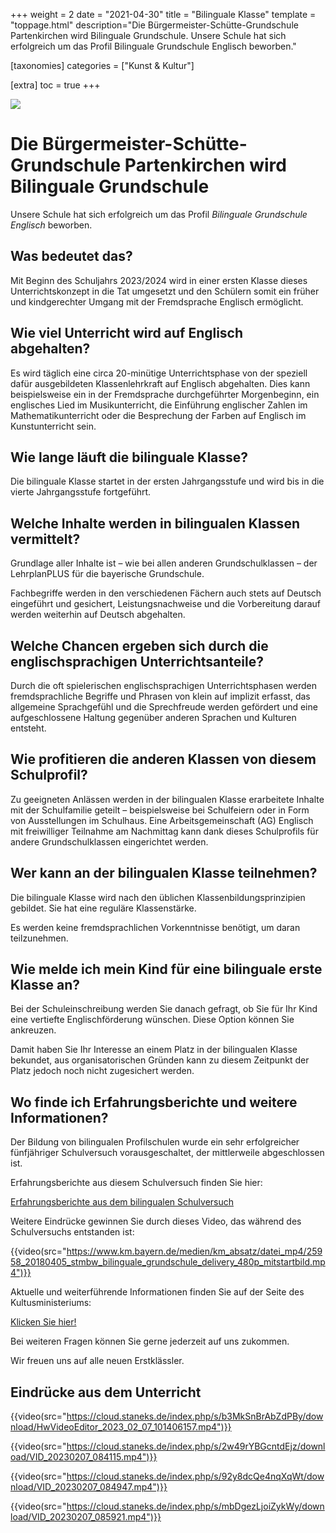 +++
weight = 2
date = "2021-04-30"
title = "Bilinguale Klasse"
template = "toppage.html"
description="Die Bürgermeister-Schütte-Grundschule Partenkirchen wird Bilinguale Grundschule. Unsere Schule hat sich erfolgreich um das Profil Bilinguale Grundschule Englisch beworben."

[taxonomies]
categories = ["Kunst & Kultur"]

[extra]
toc = true
+++


![](https://volksschule-partenkirchen.de/wp-content/uploads/Bild1-3.png)    


# Die Bürgermeister-Schütte-Grundschule Partenkirchen wird Bilinguale Grundschule

Unsere Schule hat sich erfolgreich um das Profil _Bilinguale Grundschule Englisch_ beworben.

## Was bedeutet das?

Mit Beginn des Schuljahrs 2023/2024 wird in einer ersten Klasse dieses Unterrichtskonzept in die Tat umgesetzt und den Schülern somit ein früher und kindgerechter Umgang mit der Fremdsprache Englisch ermöglicht. 

## Wie viel Unterricht wird auf Englisch abgehalten?

Es wird täglich eine circa 20-minütige Unterrichtsphase von der speziell dafür ausgebildeten Klassenlehrkraft auf Englisch abgehalten. Dies kann beispielsweise ein in der Fremdsprache durchgeführter Morgenbeginn, ein englisches Lied im Musikunterricht, die Einführung englischer Zahlen im Mathematikunterricht oder die Besprechung der Farben auf Englisch im Kunstunterricht sein.

## Wie lange läuft die bilinguale Klasse?

Die bilinguale Klasse startet in der ersten Jahrgangsstufe und wird bis in die vierte Jahrgangsstufe fortgeführt.

## Welche Inhalte werden in bilingualen Klassen vermittelt?

Grundlage aller Inhalte ist – wie bei allen anderen Grundschulklassen – der LehrplanPLUS für die bayerische Grundschule.

Fachbegriffe werden in den verschiedenen Fächern auch stets auf Deutsch eingeführt und gesichert, Leistungsnachweise und die Vorbereitung darauf werden weiterhin auf Deutsch abgehalten.

## Welche Chancen ergeben sich durch die englischsprachigen Unterrichtsanteile?

Durch die oft spielerischen englischsprachigen Unterrichtsphasen werden fremdsprachliche Begriffe und Phrasen von klein auf implizit erfasst, das allgemeine Sprachgefühl und die Sprechfreude werden gefördert und eine aufgeschlossene Haltung gegenüber anderen Sprachen und Kulturen entsteht.

## Wie profitieren die anderen Klassen von diesem Schulprofil?

Zu geeigneten Anlässen werden in der bilingualen Klasse erarbeitete Inhalte mit der Schulfamilie geteilt – beispielsweise bei Schulfeiern oder in Form von Ausstellungen im Schulhaus. Eine Arbeitsgemeinschaft (AG) Englisch mit freiwilliger Teilnahme am Nachmittag kann dank dieses Schulprofils für andere Grundschulklassen eingerichtet werden.

## Wer kann an der bilingualen Klasse teilnehmen?

Die bilinguale Klasse wird nach den üblichen Klassenbildungsprinzipien gebildet. Sie hat eine reguläre Klassenstärke.

Es werden keine fremdsprachlichen Vorkenntnisse benötigt, um daran teilzunehmen.

## Wie melde ich mein Kind für eine bilinguale erste Klasse an?

Bei der Schuleinschreibung werden Sie danach gefragt, ob Sie für Ihr Kind eine vertiefte Englischförderung wünschen. Diese Option können Sie ankreuzen.

Damit haben Sie Ihr Interesse an einem Platz in der bilingualen Klasse bekundet, aus organisatorischen Gründen kann zu diesem Zeitpunkt der Platz jedoch noch nicht zugesichert werden.

## Wo finde ich Erfahrungsberichte und weitere Informationen?

Der Bildung von bilingualen Profilschulen wurde ein sehr erfolgreicher fünfjähriger Schulversuch vorausgeschaltet, der mittlerweile abgeschlossen ist.

Erfahrungsberichte aus diesem Schulversuch finden Sie hier:

[Erfahrungsberichte aus dem bilingualen Schulversuch](https://www.bildungspakt-bayern.de/projekte_bilinguale_grundschule/)

Weitere Eindrücke gewinnen Sie durch dieses Video, das während des Schulversuchs entstanden ist:

{{video(src="https://www.km.bayern.de/medien/km_absatz/datei_mp4/25958_20180405_stmbw_bilinguale_grundschule_delivery_480p_mitstartbild.mp4")}}

Aktuelle und weiterführende Informationen finden Sie auf der Seite des Kultusministeriums:

[Klicken Sie hier!](https://www.km.bayern.de/ministerium/schule-und-ausbildung/schularten/grundschule.html#Video34)

Bei weiteren Fragen können Sie gerne jederzeit auf uns zukommen.

Wir freuen uns auf alle neuen Erstklässler.

## Eindrücke aus dem Unterricht

{{video(src="https://cloud.staneks.de/index.php/s/b3MkSnBrAbZdPBy/download/HwVideoEditor_2023_02_07_101406157.mp4")}}

{{video(src="https://cloud.staneks.de/index.php/s/2w49rYBGcntdEjz/download/VID_20230207_084115.mp4")}}

{{video(src="https://cloud.staneks.de/index.php/s/92y8dcQe4nqXqWt/download/VID_20230207_084947.mp4")}}

{{video(src="https://cloud.staneks.de/index.php/s/mbDgezLjoiZykWy/download/VID_20230207_085921.mp4")}}







